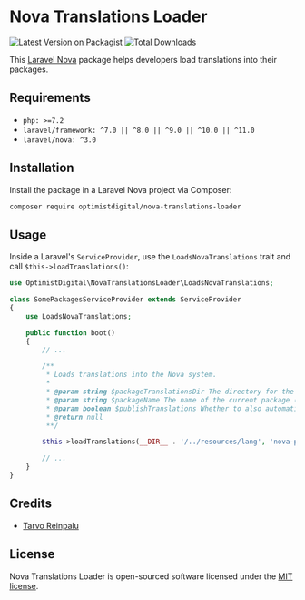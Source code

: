 # Nova Translations Loader

[![Latest Version on Packagist](https://img.shields.io/packagist/v/optimistdigital/nova-translations-loader.svg?style=flat-square)](https://packagist.org/packages/optimistdigital/nova-translations-loader)
[![Total Downloads](https://img.shields.io/packagist/dt/optimistdigital/nova-translations-loader.svg?style=flat-square)](https://packagist.org/packages/optimistdigital/nova-translations-loader)

This [Laravel Nova](https://nova.laravel.com/) package helps developers load translations into their packages.

## Requirements

- `php: >=7.2`
- `laravel/framework: ^7.0 || ^8.0 || ^9.0 || ^10.0 || ^11.0`
- `laravel/nova: ^3.0`

## Installation

Install the package in a Laravel Nova project via Composer:

```bash
composer require optimistdigital/nova-translations-loader
```

## Usage

Inside a Laravel's `ServiceProvider`, use the `LoadsNovaTranslations` trait and call `$this->loadTranslations()`:

```php
use OptimistDigital\NovaTranslationsLoader\LoadsNovaTranslations;

class SomePackagesServiceProvider extends ServiceProvider
{
    use LoadsNovaTranslations;

    public function boot()
    {
        // ...

        /**
         * Loads translations into the Nova system.
         *
         * @param string $packageTranslationsDir The directory for the packages' translation files.
         * @param string $packageName The name of the current package (ie 'nova-menu-builder').
         * @param boolean $publishTranslations Whether to also automatically make translations publishable.
         * @return null
         **/

        $this->loadTranslations(__DIR__ . '/../resources/lang', 'nova-package', true);

        // ...
    }
}

```

## Credits

- [Tarvo Reinpalu](https://github.com/Tarpsvo)

## License

Nova Translations Loader is open-sourced software licensed under the [MIT license](LICENSE.md).
